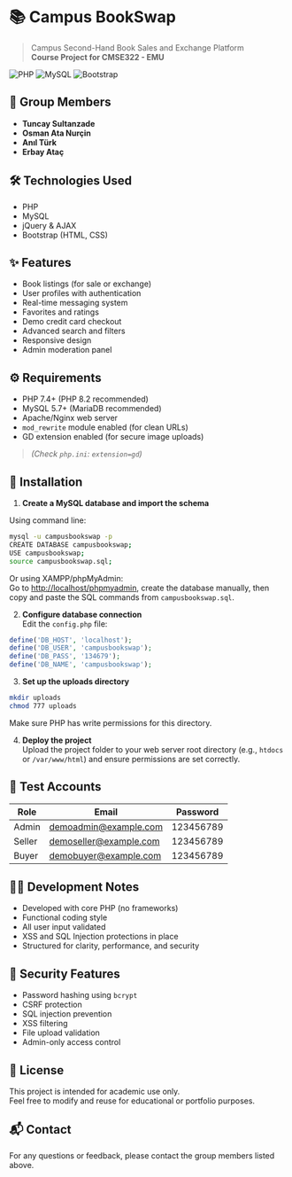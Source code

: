 # 📚 Campus BookSwap

> Campus Second-Hand Book Sales and Exchange Platform  
> **Course Project for CMSE322 - EMU**

![PHP](https://img.shields.io/badge/PHP-7.4+-blue?logo=php)
![MySQL](https://img.shields.io/badge/MySQL-5.7+-blue?logo=mysql)
![Bootstrap](https://img.shields.io/badge/Bootstrap-Responsive-blue?logo=bootstrap)

## 👥 Group Members

- **Tuncay Sultanzade**
- **Osman Ata Nurçin**
- **Anıl Türk**
- **Erbay Ataç**

## 🛠️ Technologies Used

- PHP  
- MySQL  
- jQuery & AJAX  
- Bootstrap (HTML, CSS)

## ✨ Features

- Book listings (for sale or exchange)  
- User profiles with authentication  
- Real-time messaging system  
- Favorites and ratings  
- Demo credit card checkout  
- Advanced search and filters  
- Responsive design  
- Admin moderation panel

## ⚙️ Requirements

- PHP 7.4+ (PHP 8.2 recommended)  
- MySQL 5.7+ (MariaDB recommended)  
- Apache/Nginx web server  
- `mod_rewrite` module enabled (for clean URLs)  
- GD extension enabled (for secure image uploads)  
> _(Check `php.ini`: `extension=gd`)_

## 🚀 Installation

1. **Create a MySQL database and import the schema**

Using command line:
```bash
mysql -u campusbookswap -p
CREATE DATABASE campusbookswap;
USE campusbookswap;
source campusbookswap.sql;
```

Or using XAMPP/phpMyAdmin:  
Go to [http://localhost/phpmyadmin](http://localhost/phpmyadmin), create the database manually, then copy and paste the SQL commands from `campusbookswap.sql`.

2. **Configure database connection**  
Edit the `config.php` file:
```php
define('DB_HOST', 'localhost');
define('DB_USER', 'campusbookswap');
define('DB_PASS', '134679');
define('DB_NAME', 'campusbookswap');
```

3. **Set up the uploads directory**
```bash
mkdir uploads
chmod 777 uploads
```
Make sure PHP has write permissions for this directory.

4. **Deploy the project**  
Upload the project folder to your web server root directory (e.g., `htdocs` or `/var/www/html`) and ensure permissions are set correctly.

## 🧪 Test Accounts

| Role   | Email                    | Password    |
|--------|--------------------------|-------------|
| Admin  | demoadmin@example.com    | 123456789   |
| Seller | demoseller@example.com   | 123456789   |
| Buyer  | demobuyer@example.com    | 123456789   |

## 👨‍💻 Development Notes

- Developed with core PHP (no frameworks)  
- Functional coding style  
- All user input validated  
- XSS and SQL Injection protections in place  
- Structured for clarity, performance, and security

## 🔐 Security Features

- Password hashing using `bcrypt`  
- CSRF protection  
- SQL injection prevention  
- XSS filtering  
- File upload validation  
- Admin-only access control

## 📄 License

This project is intended for academic use only.  
Feel free to modify and reuse for educational or portfolio purposes.

## 📬 Contact

For any questions or feedback, please contact the group members listed above.
